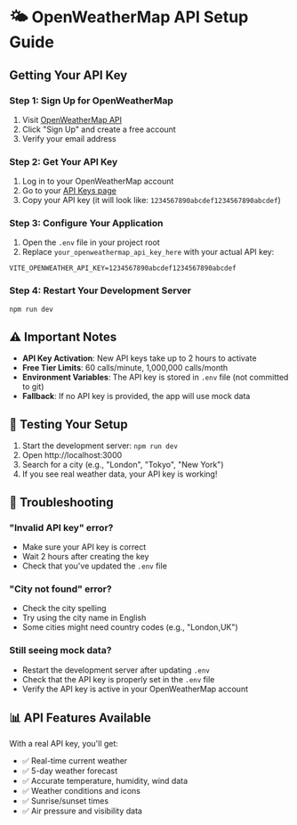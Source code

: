 # 🌤️ OpenWeatherMap API Setup Guide

## Getting Your API Key

### Step 1: Sign Up for OpenWeatherMap
1. Visit [OpenWeatherMap API](https://openweathermap.org/api)
2. Click "Sign Up" and create a free account
3. Verify your email address

### Step 2: Get Your API Key
1. Log in to your OpenWeatherMap account
2. Go to your [API Keys page](https://home.openweathermap.org/api_keys)
3. Copy your API key (it will look like: `1234567890abcdef1234567890abcdef`)

### Step 3: Configure Your Application
1. Open the `.env` file in your project root
2. Replace `your_openweathermap_api_key_here` with your actual API key:

```env
VITE_OPENWEATHER_API_KEY=1234567890abcdef1234567890abcdef
```

### Step 4: Restart Your Development Server
```bash
npm run dev
```

## ⚠️ Important Notes

- **API Key Activation**: New API keys take up to 2 hours to activate
- **Free Tier Limits**: 60 calls/minute, 1,000,000 calls/month
- **Environment Variables**: The API key is stored in `.env` file (not committed to git)
- **Fallback**: If no API key is provided, the app will use mock data

## 🔧 Testing Your Setup

1. Start the development server: `npm run dev`
2. Open http://localhost:3000
3. Search for a city (e.g., "London", "Tokyo", "New York")
4. If you see real weather data, your API key is working!

## 🚨 Troubleshooting

### "Invalid API key" error?
- Make sure your API key is correct
- Wait 2 hours after creating the key
- Check that you've updated the `.env` file

### "City not found" error?
- Check the city spelling
- Try using the city name in English
- Some cities might need country codes (e.g., "London,UK")

### Still seeing mock data?
- Restart the development server after updating `.env`
- Check that the API key is properly set in the `.env` file
- Verify the API key is active in your OpenWeatherMap account

## 📊 API Features Available

With a real API key, you'll get:
- ✅ Real-time current weather
- ✅ 5-day weather forecast
- ✅ Accurate temperature, humidity, wind data
- ✅ Weather conditions and icons
- ✅ Sunrise/sunset times
- ✅ Air pressure and visibility data 